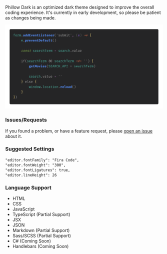 Phillow Dark is an optimized dark theme designed to improve the overall coding experience. It's currently in early development, so please be patient as changes being made.

![Phillow Dark Preview](images/PhillowDark_Preview.png)

### Issues/Requests

If you found a problem, or have a feature request, please [open an issue](https://github.com/philecker/phillow-dark/issues) about it.

### Suggested Settings

```
"editor.fontFamily": "Fira Code",
"editor.fontWeight": "300",
"editor.fontLigatures": true,
"editor.lineHeight": 26
```

### Language Support

* HTML
* CSS
* JavaScript
* TypeScript (Partial Support)
* JSX
* JSON
* Markdown (Partial Support)
* Sass/SCSS (Partial Support)
* C# (Coming Soon)
* Handlebars (Coming Soon)